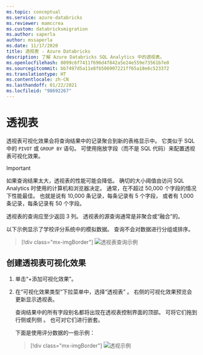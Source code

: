 ```yaml
---
ms.topic: conceptual
ms.service: azure-databricks
ms.reviewer: mamccrea
ms.custom: databricksmigration
ms.author: saperla
author: mssaperla
ms.date: 11/17/2020
title: 透视表 - Azure Databricks
description: 了解 Azure Databricks SQL Analytics 中的透视表。
ms.openlocfilehash: 8099c6f7411f696d4f842a5e24e559e73561b7e0
ms.sourcegitcommit: bb7497d5a11e8fb506907221ff65a18e6c523372
ms.translationtype: HT
ms.contentlocale: zh-CN
ms.lasthandoff: 01/22/2021
ms.locfileid: "98692267"
---
```

# <a name="pivot-tables"></a>透视表

透视表可视化效果会将查询结果中的记录聚合到新的表格显示中。 它类似于 SQL 中的 ``PIVOT`` 或 ``GROUP BY`` 语句。 可使用拖放字段（而不是 SQL 代码）来配置透视表可视化效果。

> [!IMPORTANT]
>
> 如果查询结果太大，透视表的性能可能会降低。 确切的大小阈值由访问 SQL Analytics 时使用的计算机和浏览器决定。 通常，在不超过 50,000 个字段的情况下性能最佳。 也就是说有 10,000 条记录，每条记录有 5 个字段， 或者有 1,000 条记录，每条记录有 50 个字段。

透视表的查询应至少返回 3 列。 透视表的源查询通常是非聚合或“融合”的。

以下示例显示了学校评分系统中的模拟数据。 查询不会对数据进行分组或排序。

> [!div class="mx-imgBorder"]
> ![透视表查询示例](../../../_static/images/sql/pivot-table-query.png)

## <a name="create-a-pivot-table-visualization"></a>创建透视表可视化效果

1. 单击“+添加可视化效果”。
2. 在“可视化效果类型”下拉菜单中，选择“透视表” 。 右侧的可视化效果预览会更新显示透视表。

   查询结果中的所有字段别名都将出现在透视表控制界面的顶部。 可将它们拖到行侧或列侧 。 也可对它们进行嵌套。

   下面是使用评分数据的一些示例：

   > [!div class="mx-imgBorder"]
   > ![透视示例](../../../_static/images/sql/pivot-table-configuration-examples.png)